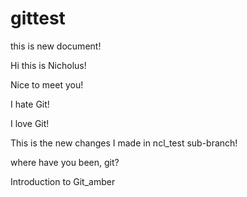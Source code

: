 gittest
=======

this is new document!

Hi this is Nicholus!

Nice to meet you!

I hate Git!

I love Git!

This is the new changes I made in ncl_test sub-branch!

where have you been, git?

Introduction to Git_amber
